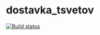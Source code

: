 # dostavka_tsvetov
[![Build status](https://ci.appveyor.com/api/projects/status/y9nvf5ylg9g51y2k?svg=true)](https://ci.appveyor.com/project/TatiLarina/dostavka-tsvetov)
